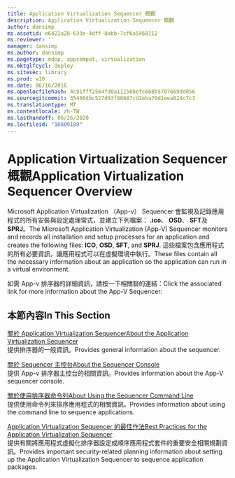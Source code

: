 ```yaml
---
title: Application Virtualization Sequencer 概觀
description: Application Virtualization Sequencer 概觀
author: dansimp
ms.assetid: e6422a28-633e-4dff-8abb-7cf6a5468112
ms.reviewer: ''
manager: dansimp
ms.author: dansimp
ms.pagetype: mdop, appcompat, virtualization
ms.mktglfcycl: deploy
ms.sitesec: library
ms.prod: w10
ms.date: 06/16/2016
ms.openlocfilehash: 4c91fff2564fd0a111508efc6b8b5707669dd056
ms.sourcegitcommit: 354664bc527d93f80687cd2eba70d1eea024c7c3
ms.translationtype: MT
ms.contentlocale: zh-TW
ms.lasthandoff: 06/26/2020
ms.locfileid: "10809189"
---
```

# <span data-ttu-id="e2194-103">Application Virtualization Sequencer 概觀</span><span class="sxs-lookup"><span data-stu-id="e2194-103">Application Virtualization Sequencer Overview</span></span>


<span data-ttu-id="e2194-104">Microsoft Application Virtualization （App-v） Sequencer 會監視及記錄應用程式的所有安裝與設定處理常式，並建立下列檔案： **.ico**、 **OSD**、 **SFT**及**SPRJ**。</span><span class="sxs-lookup"><span data-stu-id="e2194-104">The Microsoft Application Virtualization (App-V) Sequencer monitors and records all installation and setup processes for an application and creates the following files: **ICO**, **OSD**, **SFT**, and **SPRJ**.</span></span> <span data-ttu-id="e2194-105">這些檔案包含應用程式的所有必要資訊，讓應用程式可以在虛擬環境中執行。</span><span class="sxs-lookup"><span data-stu-id="e2194-105">These files contain all the necessary information about an application so the application can run in a virtual environment.</span></span>

<span data-ttu-id="e2194-106">如需 App-v 排序器的詳細資訊，請按一下相關聯的連結：</span><span class="sxs-lookup"><span data-stu-id="e2194-106">Click the associated link for more information about the App-V Sequencer:</span></span>

## <span data-ttu-id="e2194-107">本節內容</span><span class="sxs-lookup"><span data-stu-id="e2194-107">In This Section</span></span>


<a href="" id="about-the-application-virtualization-sequencer"></a>[<span data-ttu-id="e2194-108">關於 Application Virtualization Sequencer</span><span class="sxs-lookup"><span data-stu-id="e2194-108">About the Application Virtualization Sequencer</span></span>](about-the-application-virtualization-sequencer.md)  
<span data-ttu-id="e2194-109">提供排序器的一般資訊。</span><span class="sxs-lookup"><span data-stu-id="e2194-109">Provides general information about the sequencer.</span></span>

<a href="" id="about-the-sequencer-console"></a>[<span data-ttu-id="e2194-110">關於 Sequencer 主控台</span><span class="sxs-lookup"><span data-stu-id="e2194-110">About the Sequencer Console</span></span>](about-the-sequencer-console.md)  
<span data-ttu-id="e2194-111">提供 App-v 排序器主控台的相關資訊。</span><span class="sxs-lookup"><span data-stu-id="e2194-111">Provides information about the App-V sequencer console.</span></span>

<a href="" id="about-using-the-sequencer-command-line"></a>[<span data-ttu-id="e2194-112">關於使用排序器命令列</span><span class="sxs-lookup"><span data-stu-id="e2194-112">About Using the Sequencer Command Line</span></span>](about-using-the-sequencer-command-line.md)  
<span data-ttu-id="e2194-113">提供使用命令列來排序應用程式的相關資訊。</span><span class="sxs-lookup"><span data-stu-id="e2194-113">Provides information about using the command line to sequence applications.</span></span>

<a href="" id="best-practices-for-the-application-virtualization-sequencer"></a>[<span data-ttu-id="e2194-114">Application Virtualization Sequencer 的最佳作法</span><span class="sxs-lookup"><span data-stu-id="e2194-114">Best Practices for the Application Virtualization Sequencer</span></span>](best-practices-for-the-application-virtualization-sequencer-sp1.md)  
<span data-ttu-id="e2194-115">提供有關將應用程式虛擬化排序器設定成順序應用程式套件的重要安全相關規劃資訊。</span><span class="sxs-lookup"><span data-stu-id="e2194-115">Provides important security-related planning information about setting up the Application Virtualization Sequencer to sequence application packages.</span></span>

 

 





